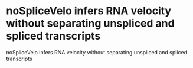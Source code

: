 # noSpliceVelo infers RNA velocity without separating unspliced and spliced transcripts
noSpliceVelo infers RNA velocity without separating unspliced and spliced transcripts
